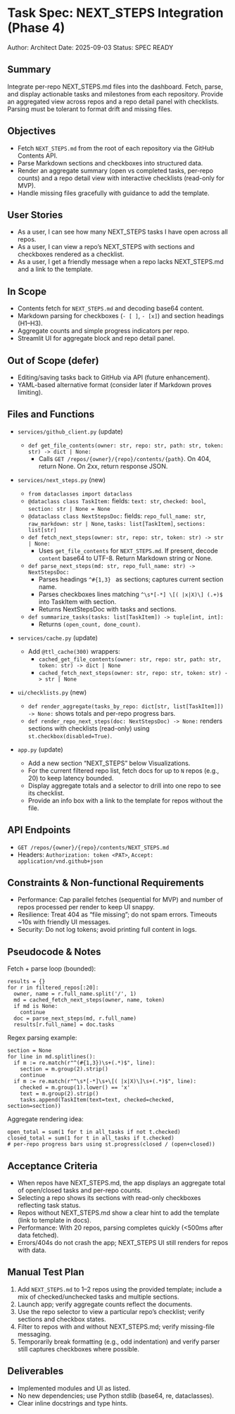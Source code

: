 # Task Spec: NEXT_STEPS Integration (Phase 4)

Author: Architect
Date: 2025-09-03
Status: SPEC READY

## Summary
Integrate per-repo NEXT_STEPS.md files into the dashboard. Fetch, parse, and display actionable tasks and milestones from each repository. Provide an aggregated view across repos and a repo detail panel with checklists. Parsing must be tolerant to format drift and missing files.

## Objectives
- Fetch `NEXT_STEPS.md` from the root of each repository via the GitHub Contents API.
- Parse Markdown sections and checkboxes into structured data.
- Render an aggregate summary (open vs completed tasks, per-repo counts) and a repo detail view with interactive checklists (read-only for MVP).
- Handle missing files gracefully with guidance to add the template.

## User Stories
- As a user, I can see how many NEXT_STEPS tasks I have open across all repos.
- As a user, I can view a repo’s NEXT_STEPS with sections and checkboxes rendered as a checklist.
- As a user, I get a friendly message when a repo lacks NEXT_STEPS.md and a link to the template.

## In Scope
- Contents fetch for `NEXT_STEPS.md` and decoding base64 content.
- Markdown parsing for checkboxes (`- [ ]`, `- [x]`) and section headings (H1–H3).
- Aggregate counts and simple progress indicators per repo.
- Streamlit UI for aggregate block and repo detail panel.

## Out of Scope (defer)
- Editing/saving tasks back to GitHub via API (future enhancement).
- YAML-based alternative format (consider later if Markdown proves limiting).

## Files and Functions

- `services/github_client.py` (update)
  - `def get_file_contents(owner: str, repo: str, path: str, token: str) -> dict | None:`
    - Calls `GET /repos/{owner}/{repo}/contents/{path}`. On 404, return None. On 2xx, return response JSON.

- `services/next_steps.py` (new)
  - `from dataclasses import dataclass`
  - `@dataclass class TaskItem:` fields: `text: str`, `checked: bool`, `section: str | None = None`
  - `@dataclass class NextStepsDoc:` fields: `repo_full_name: str`, `raw_markdown: str | None`, `tasks: list[TaskItem]`, `sections: list[str]`
  - `def fetch_next_steps(owner: str, repo: str, token: str) -> str | None:`
    - Uses `get_file_contents` for `NEXT_STEPS.md`. If present, decode `content` base64 to UTF-8. Return Markdown string or None.
  - `def parse_next_steps(md: str, repo_full_name: str) -> NextStepsDoc:`
    - Parses headings `^#{1,3} ` as sections; captures current section name.
    - Parses checkboxes lines matching `^\s*[-*] \[( |x|X)\] (.+)$` into TaskItem with section.
    - Returns NextStepsDoc with tasks and sections.
  - `def summarize_tasks(tasks: list[TaskItem]) -> tuple[int, int]:`
    - Returns `(open_count, done_count)`.

- `services/cache.py` (update)
  - Add `@ttl_cache(300)` wrappers:
    - `cached_get_file_contents(owner: str, repo: str, path: str, token: str) -> dict | None`
    - `cached_fetch_next_steps(owner: str, repo: str, token: str) -> str | None`

- `ui/checklists.py` (new)
  - `def render_aggregate(tasks_by_repo: dict[str, list[TaskItem]]) -> None:` shows totals and per-repo progress bars.
  - `def render_repo_next_steps(doc: NextStepsDoc) -> None:` renders sections with checklists (read-only) using `st.checkbox(disabled=True)`.

- `app.py` (update)
  - Add a new section “NEXT_STEPS” below Visualizations.
  - For the current filtered repo list, fetch docs for up to `N` repos (e.g., 20) to keep latency bounded.
  - Display aggregate totals and a selector to drill into one repo to see its checklist.
  - Provide an info box with a link to the template for repos without the file.

## API Endpoints
- `GET /repos/{owner}/{repo}/contents/NEXT_STEPS.md`
- Headers: `Authorization: token <PAT>`, `Accept: application/vnd.github+json`

## Constraints & Non‑functional Requirements
- Performance: Cap parallel fetches (sequential for MVP) and number of repos processed per render to keep UI snappy.
- Resilience: Treat 404 as “file missing”; do not spam errors. Timeouts ~10s with friendly UI messages.
- Security: Do not log tokens; avoid printing full content in logs.

## Pseudocode & Notes

Fetch + parse loop (bounded):
```
results = {}
for r in filtered_repos[:20]:
  owner, name = r.full_name.split('/', 1)
  md = cached_fetch_next_steps(owner, name, token)
  if md is None:
    continue
  doc = parse_next_steps(md, r.full_name)
  results[r.full_name] = doc.tasks
```

Regex parsing example:
```
section = None
for line in md.splitlines():
  if m := re.match(r"^(#{1,3})\s+(.*)$", line):
    section = m.group(2).strip()
    continue
  if m := re.match(r"^\s*[-*]\s+\[( |x|X)\]\s+(.*)$", line):
    checked = m.group(1).lower() == 'x'
    text = m.group(2).strip()
    tasks.append(TaskItem(text=text, checked=checked, section=section))
```

Aggregate rendering idea:
```
open_total = sum(1 for t in all_tasks if not t.checked)
closed_total = sum(1 for t in all_tasks if t.checked)
# per-repo progress bars using st.progress(closed / (open+closed))
```

## Acceptance Criteria
- When repos have NEXT_STEPS.md, the app displays an aggregate total of open/closed tasks and per-repo counts.
- Selecting a repo shows its sections with read-only checkboxes reflecting task status.
- Repos without NEXT_STEPS.md show a clear hint to add the template (link to template in docs).
- Performance: With 20 repos, parsing completes quickly (<500ms after data fetched).
- Errors/404s do not crash the app; NEXT_STEPS UI still renders for repos with data.

## Manual Test Plan
1) Add `NEXT_STEPS.md` to 1–2 repos using the provided template; include a mix of checked/unchecked tasks and multiple sections.
2) Launch app; verify aggregate counts reflect the documents.
3) Use the repo selector to view a particular repo’s checklist; verify sections and checkbox states.
4) Filter to repos with and without NEXT_STEPS.md; verify missing-file messaging.
5) Temporarily break formatting (e.g., odd indentation) and verify parser still captures checkboxes where possible.

## Deliverables
- Implemented modules and UI as listed.
- No new dependencies; use Python stdlib (base64, re, dataclasses).
- Clear inline docstrings and type hints.

